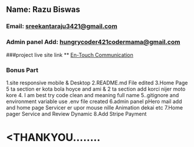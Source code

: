 ## Name: Razu Biswas
### Email: sreekantaraju3421@gmail.com
### Admin panel Add: hungrycoder421codermama@gmail.com


###project live site link **
[En-Touch Communication](https://entouch-communication.web.app/)

### Bonus Part
1.site responsive mobile & Desktop
2.README.md File edited
3.Home Page 5 ta section er kota bola hoyce and ami & 2 ta section add korci nijer moto kore 
4. I am best try code clean and meaning full name
5..gitignore and environment variable use .env file created
6.admin panel pHero mail add and home page Servicer er upor mouse nille Animation dekai etc
7.Home pager Service and Review Dynamic
8.Add Stripe Payment

# <THANKYOU........
